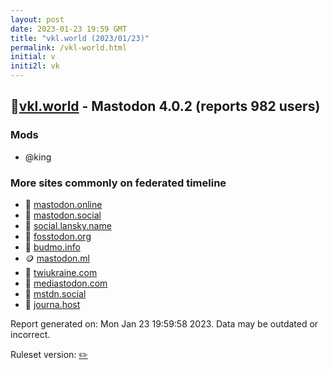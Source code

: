 ```yaml
---
layout: post
date: 2023-01-23 19:59 GMT
title: "vkl.world (2023/01/23)"
permalink: /vkl-world.html
initial: v
initi2l: vk
---
```


## 🐘[vkl.world](https://vkl.world) - Mastodon 4.0.2 (reports 982 users)

### Mods
 * @king

### More sites commonly on federated timeline

* 🐘 [mastodon.online](/mastodon-online.html)
* 🐘 [mastodon.social](/mastodon-social.html)
* 🐘 [social.lansky.name](/social-lansky-name.html)
* 🐘 [fosstodon.org](/fosstodon-org.html)
* 🐘 [budmo.info](/budmo-info.html)
* 🪙 [mastodon.ml](/mastodon-ml.html)
* 🐘 [twiukraine.com](/twiukraine-com.html)
* 🐘 [mediastodon.com](/mediastodon-com.html)
* 🐘 [mstdn.social](/mstdn-social.html)
* 🐘 [journa.host](/journa-host.html)

Report generated on: Mon Jan 23 19:59:58 2023. Data may be outdated or incorrect.

Ruleset version: [✏️](/version-pencil)
